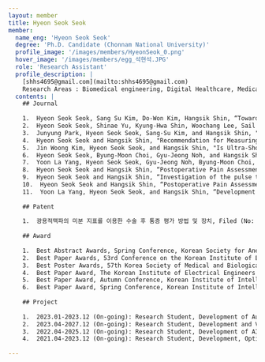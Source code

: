 ```yaml
--- 
layout: member 
title: Hyeon Seok Seok 
member:
  name_eng: 'Hyeon Seok Seok'
  degree: 'Ph.D. Candidate (Chonnam National University)'
  profile_image: '/images/members/HyeonSeok_0.png'
  hover_image: '/images/members/egg_석현석.JPG'
  role: 'Research Assistant'
  profile_description: |
    [shhs4695@gmail.com](mailto:shhs4695@gmail.com)
    Research Areas : Biomedical engineering, Digital Healthcare, Medical AI
  contents: |
    ## Journal
    
    1.  Hyeon Seok Seok, Sang Su Kim, Do-Won Kim, Hangsik Shin, “Toward Objectification of Subjective Chronic Pain based on Implicit Response in Biosignals,” IEEE Transactions on Biomedical Engineering, 2024.
    2.  Hyeon Seok Seok, Shinae Yu, Kyung-Hwa Shin, Woochang Lee, Sail Chun, Sollip Kim, Hangsik Shin, “Machine learning-based sample misidentification error detection in clinical laboratory tests: A retrospective multicenter study,” Clinical Chemistry, 70(10), 1256-1267, 2024.
    3.  Junyung Park, Hyeon Seok Seok, Sang-Su Kim, and Hangsik Shin, "Photoplethysmogram Analysis and Applications: An Integrative Review," Frontiers in Physiology, 12, pp.1-23, 2022
    4.  Hyeon Seok Seok and Hangsik Shin, "Recommendation for Measuring Digital Volume Pulse in a Mobile Application: for Healthy Normal Subject," IEEE ACCESS, 9, pp. 69335-69345, 2021
    5.  Jin Woong Kim, Hyeon Seok Seok, and Hangsik Shin, "Is Ultra-Short-Term Heart Rate Variability Valid in Non-static Conditions?," Frontiers in Physiology, 12, pp. 596060, 2021
    6.  Hyeon Seok Seok, Byung-Moon Choi, Gyu-Jeong Noh, and Hangsik Shin, “Postoperative Pain Assessment Model Based on Pulse Contour Characteristics Analysis,” IEEE Journal of Biomedical and Health Informatics, 23(6), 2317-2324, 2019
    7.  Yoon La Yang, Hyeon Seok Seok, Gyu-Jeong Noh, Byung-Moon Choi, and Hangsik Shin, “Postoperative pain assessment index based on Photoplethysmography,” Frontiers in Physiology, 9, 1199, 2018.
    8.  Hyeon Seok Seok and Hangsik Shin, “Postoperative Pain Assessment Features Based on Derivative Photoplethysmogram,” The Transaction of Korean Institute of Electrical Engineering (KIEE), 68(10), 1258-1266, 2019
    9.  Hyeon Seok Seok and Hangsik Shin, “Investigation of the pulse to pulse interval and amplitude variation of photoplethymogram as a pain assessment parameter during anesthesia,” Journal of the Korean Institute of Intelligent Systems (KIIS), 28(4), 328-334, 2018
    10.  Hyeon Seok Seok and Hangsik Shin, “Postoperative Pain Assessment based on Derivative Waveform of Photoplethysmogram,” The Transaction of Korean Institute of Electrical Engineering (KIEE), 67(7), 962-968, 2018
    11.  Yoon La Yang, Hyeon Seok Seok, and Hangsik Shin, “Development of an application for correction and arrangement of pulse features of ECG and PPG,” Journal of the Korean Institute of Intelligent Systems (KIIS), 27(6), 566-572, 2017
    
    ## Patent
    
    1.  광용적맥파의 미분 지표를 이용한 수술 후 통증 평가 방법 및 장치, Filed (No: KR1020200066975, Date: 2020/06/03), Published (No: KR1020210150063, Date: 2021/12/10), Granted (No: KR102361725, Date: 2022/02/07)
    
    ## Award
    
    1.  Best Abstract Awards, Spring Conference, Korean Society for Anesthetic Pharmacology, 2023
    2.  Best Paper Awards, 53rd Conference on the Korean Institute of Electrical Engineering (KIEE), 2022
    3.  Best Poster Awards, 57th Korea Society of Medical and Biological Engineering Spring Conference 2021 (KOSOMBE), 2021
    4.  Best Paper Award, The Korean Institute of Electrical Engineers (KIEE), 2020
    5.  Best Paper Award, Autumn Conference, Korean Institute of Intelligent Systems (KIIS), 2017
    6.  Best Paper Award, Spring Conference, Korean Institute of Intelligent Systems (KIIS), 2017
    
    ## Project
    
    1.  2023.01-2023.12 (On-going): Research Student, Development of Autoverification Algorithm for Laboratory Results Using Artificial Intelligence, Asan Medical Center, South Korea
    2.  2023.04-2027.12 (On-going): Research Student, Development and Validation of M3DT for Electroceuticals and Wearable Bio-Signal Medical Device, Ministry of Food and Drug Safety, South Korea
    3.  2022.04-2025.12 (On-going): Research Student, Development of AI Software as a Medical Device for Management of Full-Cycle of Atrial Fibrillation Based on Cardiac Digital Twin, Korea Government Skills and Techniques (the Ministry of Science and ICT, the Ministry of Trade, the Ministry of Health & Welfare, the Ministry of Food and Drug Safety), South Korea
    4.  2021.04-2023.12 (On-going): Research Student, Development, Optimization, and Clinical Verification of Software for Early Diagnosis and Prognosis of Atrial Fibrillation Integrating Gene, Electrocardiogram, and Clinical Information Based on Artificial Intelligence, Ministry of Health and Welfare (MOHW), South Korea
    
--- 
```


